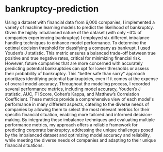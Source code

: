 # bankruptcy-prediction
Using a dataset with financial data from 6,000 companies, I implemented a variety of machine learning models to predict the likelihood of bankruptcy. Given the highly imbalanced nature of the dataset (with only ~3% of companies experiencing bankruptcy) I employed six different imbalance handling techniques to enhance model performance.
To determine the optimal decision threshold for classifying a company as bankrupt, I used Youden’s J statistic. This metric ensures a balanced trade-off between true positive and true negative rates, critical for minimizing financial risk. However, future companies that are more concerned with accurately predicting potential bankruptcies can opt for lower thresholds or assess their probability of bankruptcy. This "better safe than sorry" approach prioritizes identifying potential bankruptcies, even if it comes at the expense of overall model accuracy. 
Throughout the modeling process, I recorded several performance metrics, including model accuracy, Youden’s J statistic, AUC, F1 Score, Cohen’s Kappa, and Matthew’s Correlation Coefficient. These metrics provide a comprehensive view of each model's performance in many different aspects, catering to the diverse needs of companies by allowing them to select the most relevant metrics for their specific financial situation, enabling more tailored and informed decision-making.
By integrating these imbalance techniques and evaluating multiple performance metrics, my approach offers a reliable framework for predicting corporate bankruptcy, addressing the unique challenges posed by the imbalanced dataset and optimizing model accuracy and reliability, while meeting the diverse needs of companies and adapting to their unique financial situations.

